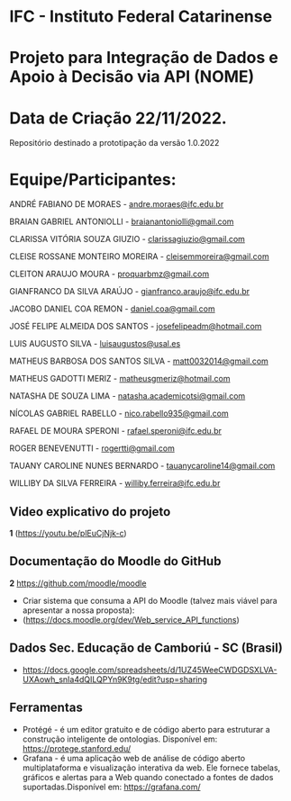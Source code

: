 # IFC - Instituto Federal Catarinense
# Projeto para Integração de Dados e Apoio à Decisão via API (NOME)
# Data de Criação 22/11/2022.
Repositório destinado a prototipação da versão 1.0.2022

Equipe/Participantes:
======================
ANDRÉ FABIANO DE MORAES - andre.moraes@ifc.edu.br

BRAIAN GABRIEL ANTONIOLLI - braianantoniolli@gmail.com

CLARISSA VITÓRIA SOUZA GIUZIO - clarissagiuzio@gmail.com

CLEISE ROSSANE MONTEIRO MOREIRA - cleisemmoreira@gmail.com

CLEITON ARAUJO MOURA - proquarbmz@gmail.com

GIANFRANCO DA SILVA ARAÚJO - gianfranco.araujo@ifc.edu.br

JACOBO DANIEL COA REMON - daniel.coa@gmail.com

JOSÉ FELIPE ALMEIDA DOS SANTOS - josefelipeadm@hotmail.com

LUIS AUGUSTO SILVA - luisaugustos@usal.es

MATHEUS BARBOSA DOS SANTOS SILVA - matt0032014@gmail.com

MATHEUS GADOTTI MERIZ - matheusgmeriz@hotmail.com

NATASHA DE SOUZA LIMA - natasha.academicotsi@gmail.com

NÍCOLAS GABRIEL RABELLO - nico.rabello935@gmail.com

RAFAEL DE MOURA SPERONI - rafael.speroni@ifc.edu.br

ROGER BENEVENUTTI - rogertti@gmail.com

TAUANY CAROLINE NUNES BERNARDO - tauanycaroline14@gmail.com

WILLIBY DA SILVA FERREIRA - williby.ferreira@ifc.edu.br




## Video explicativo do projeto 
 **1** (https://youtu.be/plEuCjNjk-c)
 
 ## Documentação do Moodle do GitHub 
 **2** https://github.com/moodle/moodle
   - Criar sistema que consuma a API do Moodle (talvez mais viável para apresentar a nossa proposta):
   - (https://docs.moodle.org/dev/Web_service_API_functions)

 
## Dados Sec. Educação de Camboriú - SC (Brasil)
  - https://docs.google.com/spreadsheets/d/1UZ45WeeCWDGDSXLVA-UXAowh_snIa4dQILQPYn9K9tg/edit?usp=sharing
  
  
## Ferramentas
  - Protégé - é um editor gratuito e de código aberto para estruturar a construção inteligente de ontologias. Disponível em: https://protege.stanford.edu/
  - Grafana - é uma aplicação web de análise de código aberto multiplataforma e visualização interativa da web. Ele fornece tabelas, gráficos e alertas para a Web quando conectado a fontes de dados suportadas.Disponível em: https://grafana.com/ 
